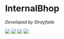 # InternalBhop

*Developed by Strayfade*

![](https://img.shields.io/github/v/release/Strayfade/InternalBhop?style=flat-square)
![](https://img.shields.io/github/commit-activity/m/Strayfade/InternalBhop?style=flat-square)
![](https://img.shields.io/github/repo-size/Strayfade/InternalBhop?style=flat-square)
![](https://img.shields.io/github/license/Strayfade/InternalBhop?style=flat-square)
